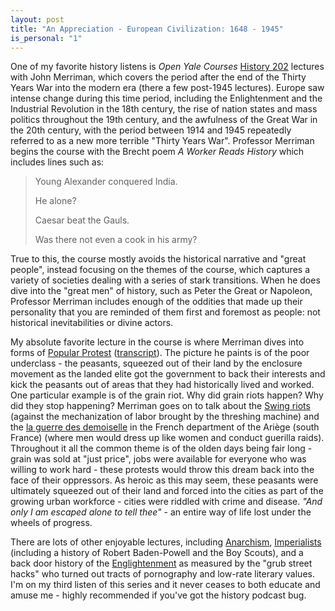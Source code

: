 ```yaml
---
layout: post
title: "An Appreciation - European Civilization: 1648 - 1945"
is_personal: "1"
---
```


One of my favorite history listens is _Open Yale Courses_ [History 202](http://oyc.yale.edu/history/hist-202) lectures with John Merriman, which covers the period after the end of the Thirty Years War into the modern era (there a few post-1945 lectures).  Europe saw intense change during this time period, including the Enlightenment and the Industrial Revolution in the 18th century, the rise of nation states and mass politics throughout the 19th century, and the awfulness of the Great War in the 20th century, with the period between 1914 and 1945 repeatedly referred to as a new more terrible "Thirty Years War".  Professor Merriman begins the course with the Brecht poem _A Worker Reads History_ which includes lines such as:

> Young Alexander conquered India.
>
> He alone?
>
> Caesar beat the Gauls.
>
> Was there not even a cook in his army?

True to this, the course mostly avoids the historical narrative and "great people", instead focusing on the themes of the course, which captures a variety of societies dealing with a series of stark transitions.  When he does dive into the "great men" of history, such as Peter the Great or Napoleon, Professor Merriman includes enough of the oddities that made up their personality that you are reminded of them first and foremost as people: not historical inevitabilities or divine actors.

My absolute favorite lecture in the course is where Merriman dives into forms of [Popular Protest](http://oyc.yale.edu/history/hist-202/lecture-10) ([transcript](http://oyc.yale.edu/transcript/579/hist-202)). The picture he paints is of the poor underclass - the peasants, squeezed out of their land by the enclosure movement as the landed elite got the government to back their interests and kick the peasants out of areas that they had historically lived and worked.  One particular example is of the grain riot.  Why did grain riots happen?  Why did they stop happening?  Merriman goes on to talk about the [Swing riots](https://en.wikipedia.org/wiki/Captain_Swing) (against the mechanization of labor brought by the threshing machine) and the [la guerre des demoiselle](https://en.wikipedia.org/wiki/War_of_the_Maidens) in the French department of the Ariège (south France) (where men would dress up like women and conduct guerilla raids).  Throughout it all the common theme is of the olden days being fair long - grain was sold at "just price", jobs were available for everyone who was willing to work hard - these protests would throw this dream back into the face of their oppressors.  As heroic as this may seem, these peasants were ultimately squeezed out of their land and forced into the cities as part of the growing urban workforce - cities were riddled with crime and disease.  _"And only I am escaped alone to tell thee"_ - an entire way of life lost under the wheels of progress.

There are lots of other enjoyable lectures, including [Anarchism](http://oyc.yale.edu/history/hist-202/lecture-14), [Imperialists](http://oyc.yale.edu/history/hist-202/lecture-15) (including a history of Robert Baden-Powell and the Boy Scouts), and a back door history of the [Englightenment](http://oyc.yale.edu/history/hist-202/lecture-5) as measured by the "grub street hacks" who turned out tracts of pornography and low-rate literary values.  I'm on my third listen of this series and it never ceases to both educate and amuse me - highly recommended if you've got the history podcast bug.